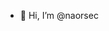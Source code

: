- 👋 Hi, I’m @naorsec

<!---
naorsec/naorsec is a ✨ special ✨ repository because its `README.md` (this file) appears on your GitHub profile.
You can click the Preview link to take a look at your changes.
--->
